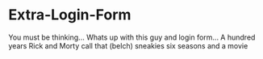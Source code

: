 # Extra-Login-Form
You must be thinking... Whats up with this guy and login form... A hundred years Rick and Morty call that (belch) sneakies six seasons and a movie
